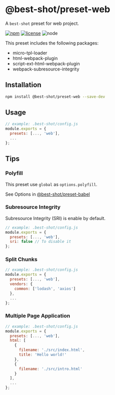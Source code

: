 # @best-shot/preset-web

A `best-shot` preset for web project.

[![npm][npm-badge]][npm-url]
[![license][license-badge]][github-url]
![node][node-badge]

This preset includes the following packages:

- micro-tpl-loader
- html-webpack-plugin
- script-ext-html-webpack-plugin
- webpack-subresource-integrity

## Installation

```bash
npm install @best-shot/preset-web --save-dev
```

## Usage

```js
// example: .best-shot/config.js
module.exports = {
  presets: [..., 'web'],
  ...
};
```

## Tips

### Polyfill

This preset use `global` as `options.polyfill`.

See Options in [@best-shot/preset-babel](../preset-babel)

### Subresource Integrity

Subresource Integrity (SRI) is enable by default.

```js
// example: .best-shot/config.js
module.exports = {
  presets: [..., 'web'],
  sri: false // To disable it
};
```

### Split Chunks

```js
// example: .best-shot/config.js
module.exports = {
  presets: [..., 'web'],
  vendors: {
    common: ['lodash', 'axios']
  },
  ...
};
```

### Multiple Page Application

```js
// example: .best-shot/config.js
module.exports = {
  presets: [..., 'web'],
  html: [
    {
      filename: './src/index.html',
      title: 'Hello world!'
    },
    {
      filename: './src/intro.html'
    }
  ],
  ...
};
```

[npm-url]: https://www.npmjs.com/package/@best-shot/preset-web
[npm-badge]: https://img.shields.io/npm/v/@best-shot/preset-web.svg?style=flat-square&logo=npm
[github-url]: https://github.com/Airkro/best-shot/tree/master/packages/preset-web
[node-badge]: https://img.shields.io/node/v/@best-shot/preset-web.svg?style=flat-square&colorB=green&logo=node.js
[license-badge]: https://img.shields.io/npm/l/@best-shot/preset-web.svg?style=flat-square&colorB=blue&logo=github
